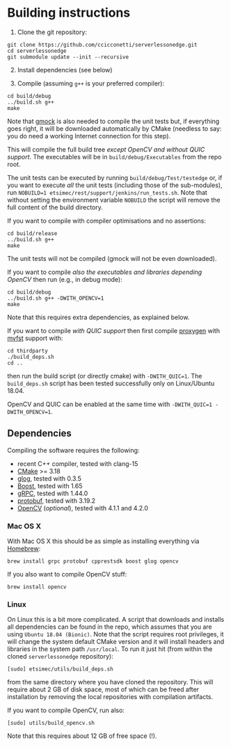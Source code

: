 # Building instructions

1. Clone the git repository:

```
git clone https://github.com/ccicconetti/serverlessonedge.git
cd serverlessonedge
git submodule update --init --recursive
```

2. Install dependencies (see below)

3. Compile (assuming `g++` is your preferred compiler):

```
cd build/debug
../build.sh g++
make
```

Note that [gmock](https://github.com/google/googlemock) is also needed to compile the unit tests but, if everything goes right, it will be downloaded automatically by CMake (needless to say: you do need a working Internet connection for this step).

This will compile the full build tree *except OpenCV and without QUIC support*. The executables will be in `build/debug/Executables` from the repo root.

The unit tests can be executed by running `build/debug/Test/testedge` or, if you want to execute _all_ the unit tests (including those of the sub-modules), run `NOBUILD=1 etsimec/rest/support/jenkins/run_tests.sh`. Note that without setting the environment variable `NOBUILD` the script will remove the full content of the build directory.

If you want to compile with compiler optimisations and no assertions:

```
cd build/release
../build.sh g++
make
```

The unit tests will not be compiled (gmock will not be even downloaded).

If you want to compile *also the executables and libraries depending OpenCV* then run (e.g., in debug mode):

```
cd build/debug
../build.sh g++ -DWITH_OPENCV=1
make
```

Note that this requires extra dependencies, as explained below.

If you want to compile *with QUIC support* then first compile [proxygen](https://github.com/facebook/proxygen) with [mvfst](https://github.com/facebookincubator/mvfst) support with:

```
cd thirdparty
./build_deps.sh
cd ..
```

then run the build script (or directly cmake) with `-DWITH_QUIC=1`. The `build_deps.sh` script has been tested successfully only on Linux/Ubuntu 18.04.

OpenCV and QUIC can be enabled at the same time with `-DWITH_QUIC=1 -DWITH_OPENCV=1`.

## Dependencies

Compiling the software requires the following:

- recent C++ compiler, tested with clang-15
- [CMake](https://cmake.org/) >= 3.18
- [glog](https://github.com/google/glog), tested with 0.3.5
- [Boost](https://www.boost.org/), tested with 1.65
- [gRPC](https://grpc.io/), tested with 1.44.0
- [protobuf](https://developers.google.com/protocol-buffers/), tested with 3.19.2
- [OpenCV](https://opencv.org/) (_optional_), tested with 4.1.1 and 4.2.0
 
### Mac OS X

With Mac OS X this should be as simple as installing everything via [Homebrew](https://brew.sh/):

```
brew install grpc protobuf cpprestsdk boost glog opencv
```

If you also want to compile OpenCV stuff:

```
brew install opencv
```

### Linux

On Linux this is a bit more complicated. A script that downloads and installs all dependencies can be found in the repo, which assumes that you are using `Ubuntu 18.04 (Bionic)`. Note that the script requires root privileges, it will change the system default CMake version and it will install headers and libraries in the system path `/usr/local`. To run it just hit (from within the cloned `serverlessonedge` repository):

```
[sudo] etsimec/utils/build_deps.sh
```

from the same directory where you have cloned the repository. This will require about 2 GB of disk space, most of which can be freed after installation by removing the local repositories with compilation artifacts.

If you want to compile OpenCV, run also:

```
[sudo] utils/build_opencv.sh
```

Note that this requires about 12 GB of free space (!).

